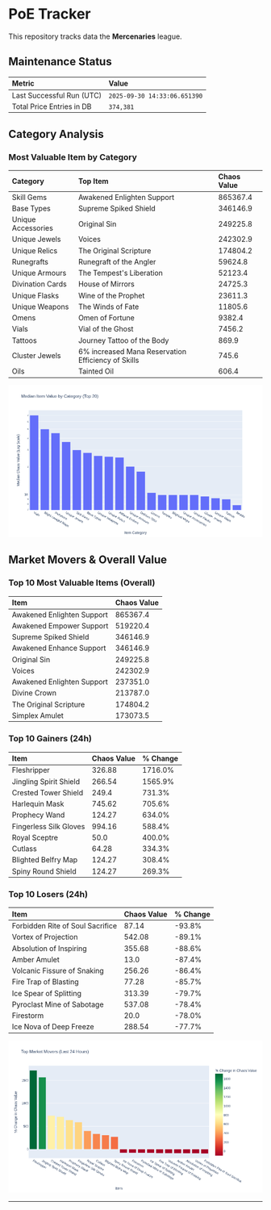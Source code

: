 # PoE Tracker

This repository tracks data the **Mercenaries** league.

## Maintenance Status

<!-- START_MAINTENANCE -->
| Metric | Value |
|:---|:---|
| Last Successful Run (UTC) | `2025-09-30 14:33:06.651390` |
| Total Price Entries in DB | `374,381` |

<!-- END_MAINTENANCE -->

## Category Analysis

<!-- START_CATEGORY_ANALYSIS -->
### Most Valuable Item by Category
| Category | Top Item | Chaos Value |
| :--- | :--- | :--- |
| Skill Gems | Awakened Enlighten Support | 865367.4 |
| Base Types | Supreme Spiked Shield | 346146.9 |
| Unique Accessories | Original Sin | 249225.8 |
| Unique Jewels | Voices | 242302.9 |
| Unique Relics | The Original Scripture | 174804.2 |
| Runegrafts | Runegraft of the Angler | 59624.8 |
| Unique Armours | The Tempest's Liberation | 52123.4 |
| Divination Cards | House of Mirrors | 24725.3 |
| Unique Flasks | Wine of the Prophet | 23611.3 |
| Unique Weapons | The Winds of Fate | 11805.6 |
| Omens | Omen of Fortune | 9382.4 |
| Vials | Vial of the Ghost | 7456.2 |
| Tattoos | Journey Tattoo of the Body | 869.9 |
| Cluster Jewels | 6% increased Mana Reservation Efficiency of Skills | 745.6 |
| Oils | Tainted Oil | 606.4 |


![Category Analysis Chart](charts/category_analysis.png)
<!-- END_CATEGORY_ANALYSIS -->

## Market Movers & Overall Value

<!-- START_ANALYSIS -->
### Top 10 Most Valuable Items (Overall)
| Item | Chaos Value |
| :--- | :--- |
| Awakened Enlighten Support | 865367.4 |
| Awakened Empower Support | 519220.4 |
| Supreme Spiked Shield | 346146.9 |
| Awakened Enhance Support | 346146.9 |
| Original Sin | 249225.8 |
| Voices | 242302.9 |
| Awakened Enlighten Support | 237351.0 |
| Divine Crown | 213787.0 |
| The Original Scripture | 174804.2 |
| Simplex Amulet | 173073.5 |

### Top 10 Gainers (24h)
| Item | Chaos Value | % Change |
| :--- | :--- | :--- |
| Fleshripper | 326.88 | 1716.0% |
| Jingling Spirit Shield | 266.54 | 1565.9% |
| Crested Tower Shield | 249.4 | 731.3% |
| Harlequin Mask | 745.62 | 705.6% |
| Prophecy Wand | 124.27 | 634.0% |
| Fingerless Silk Gloves | 994.16 | 588.4% |
| Royal Sceptre | 50.0 | 400.0% |
| Cutlass | 64.28 | 334.3% |
| Blighted Belfry Map | 124.27 | 308.4% |
| Spiny Round Shield | 124.27 | 269.3% |

### Top 10 Losers (24h)
| Item | Chaos Value | % Change |
| :--- | :--- | :--- |
| Forbidden Rite of Soul Sacrifice | 87.14 | -93.8% |
| Vortex of Projection | 542.08 | -89.1% |
| Absolution of Inspiring | 355.68 | -88.6% |
| Amber Amulet | 13.0 | -87.4% |
| Volcanic Fissure of Snaking | 256.26 | -86.4% |
| Fire Trap of Blasting | 77.28 | -85.7% |
| Ice Spear of Splitting | 313.39 | -79.7% |
| Pyroclast Mine of Sabotage | 537.08 | -78.4% |
| Firestorm | 20.0 | -78.0% |
| Ice Nova of Deep Freeze | 288.54 | -77.7% |


![Market Movers Chart](charts/market_movers.png)
<!-- END_ANALYSIS -->

---
